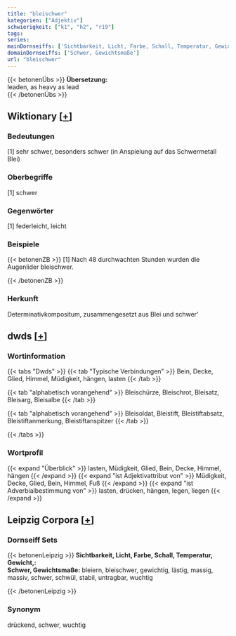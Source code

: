 ```yaml
---
title: "bleischwer"
kategorien: ["Adjektiv"]
schwierigkeit: ["k1", "h2", "r19"]
tags:
series:
mainDornseiffs: ['Sichtbarkeit, Licht, Farbe, Schall, Temperatur, Gewicht,']
domainDornseiffs: ['Schwer, Gewichtsmaße']
url: "bleischwer"
---
```


{{< betonenÜbs >}}
**Übersetzung:**  
leaden, as heavy as lead  
{{< /betonenÜbs >}}

## Wiktionary [[+](https://de.wiktionary.org/wiki/bleischwer)]

### Bedeutungen
[1] sehr schwer, besonders schwer (in Anspielung auf das Schwermetall Blei)  

### Oberbegriffe
[1] schwer  

### Gegenwörter
[1] federleicht, leicht  

### Beispiele
{{< betonenZB >}}
[1] Nach 48 durchwachten Stunden wurden die Augenlider bleischwer.  

{{< /betonenZB >}}
### Herkunft
Determinativkompositum, zusammengesetzt aus Blei und schwer'  



## dwds [[+](https://www.dwds.de/wb/bleischwer)]

### Wortinformation
{{< tabs "Dwds" >}}
{{< tab "Typische Verbindungen" >}}
Bein, Decke, Glied, Himmel, Müdigkeit, hängen, lasten
{{< /tab >}}

{{< tab "alphabetisch vorangehend" >}}
Bleischürze, Bleischrot, Bleisatz, Bleisarg, Bleisalbe
{{< /tab >}}

{{< tab "alphabetisch vorangehend" >}}
Bleisoldat, Bleistift, Bleistiftabsatz, Bleistiftanmerkung, Bleistiftanspitzer
{{< /tab >}}

{{< /tabs >}}

### Wortprofil
{{< expand "Überblick" >}} lasten, Müdigkeit, Glied, Bein, Decke, Himmel, hängen {{< /expand >}}
{{< expand "ist Adjektivattribut von" >}} Müdigkeit, Decke, Glied, Bein, Himmel, Fuß {{< /expand >}}
{{< expand "ist Adverbialbestimmung von" >}} lasten, drücken, hängen, legen, liegen {{< /expand >}}

## Leipzig Corpora [[+](https://corpora.uni-leipzig.de/en/res?word=bleischwer&corpusId=deu_newscrawl-public_2018)]

### Dornseiff Sets
{{< betonenLeipzig >}}
**Sichtbarkeit, Licht, Farbe, Schall, Temperatur, Gewicht,:**  
**Schwer, Gewichtsmaße:** bleiern, bleischwer, gewichtig, lästig, massig, massiv, schwer, schwül, stabil, untragbar, wuchtig  

{{< /betonenLeipzig >}}

### Synonym
drückend, schwer, wuchtig

